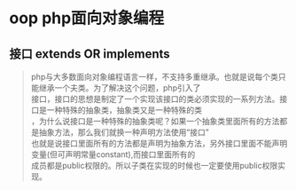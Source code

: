 # oop php面向对象编程

## 接口 extends OR implements

> php与大多数面向对象编程语言一样，不支持多重继承。也就是说每个类只能继承一个夫类。为了解决这个问题，php引入了  
  接口，接口的思想是制定了一个实现该接口的类必须实现的一系列方法。接口是一种特殊的抽象类，抽象类又是一种特殊的类  
  ，为什么说接口是一种特殊的抽象类呢？如果一个抽象类里面所有的方法都是抽象方法，那么我们就换一种声明方法使用“接口”  
  也就是说接口里面所有的方法都是声明为抽象方法，另外接口里面不能声明变量(但可声明常量constant),而接口里面所有的  
  成员都是public权限的。所以子类在实现的时候也一定要使用public权限实现。